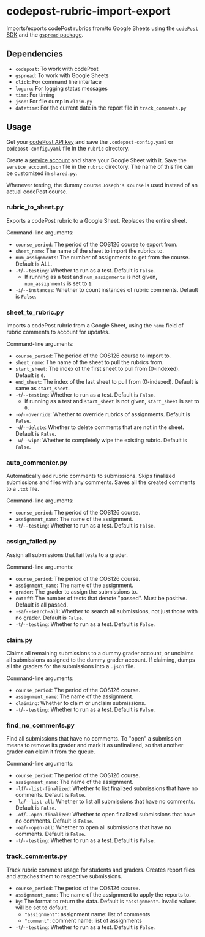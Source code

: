 # codepost-rubric-import-export
Imports/exports codePost rubrics from/to Google Sheets
using the [`codePost` SDK](https://github.com/codepost-io/codepost-python)
and the [`gspread` package](https://gspread.readthedocs.io/en/latest/).

## Dependencies
- `codepost`: To work with codePost
- `gspread`: To work with Google Sheets
- `click`: For command line interface
- `loguru`: For logging status messages
- `time`: For timing
- `json`: For file dump in `claim.py`
- `datetime`: For the current date in the report file in `track_comments.py`

## Usage

Get your [codePost API key](https://docs.codepost.io/docs/first-steps-with-the-codepost-python-sdk#2-obtaining-your-codepost-api-key)
and save the `.codepost-config.yaml` or `codepost-config.yaml` file in the `rubric` directory.

Create a [service account](https://gspread.readthedocs.io/en/latest/oauth2.html#for-bots-using-service-account)
and share your Google Sheet with it. Save the `service_account.json` file in the `rubric` directory.
The name of this file can be customized in `shared.py`.

Whenever testing, the dummy course `Joseph's Course` is used instead of an actual codePost course.

### rubric_to_sheet.py
Exports a codePost rubric to a Google Sheet. Replaces the entire sheet.

Command-line arguments:
- `course_period`: The period of the COS126 course to export from.
- `sheet_name`: The name of the sheet to import the rubrics to.
- `num_assignments`: The number of assignments to get from the course. Default is ALL.
- `-t`/`--testing`: Whether to run as a test. Default is `False`.   
  - If running as a test and `num_assignments` is not given, `num_assignments` is set to `1`.
- `-i`/`--instances`: Whether to count instances of rubric comments. Default is `False`.

### sheet_to_rubric.py
Imports a codePost rubric from a Google Sheet, using the `name` field of rubric comments to account for updates.

Command-line arguments:
- `course_period`: The period of the COS126 course to import to.
- `sheet_name`: The name of the sheet to pull the rubrics from.
- `start_sheet`: The index of the first sheet to pull from (0-indexed). Default is `0`.
- `end_sheet`: The index of the last sheet to pull from (0-indexed). Default is same as `start_sheet`.
- `-t`/`--testing`: Whether to run as a test. Default is `False`.
  - If running as a test and `start_sheet` is not given, `start_sheet` is set to `0`.
- `-o`/`--override`: Whether to override rubrics of assignments. Default is `False`.
- `-d`/`--delete`: Whether to delete comments that are not in the sheet. Default is `False`.
- `-w`/`--wipe`: Whether to completely wipe the existing rubric. Default is `False`.

### auto_commenter.py
Automatically add rubric comments to submissions.
Skips finalized submissions and files with any comments.
Saves all the created comments to a `.txt` file.

Command-line arguments:
- `course_period`: The period of the COS126 course.
- `assignment_name`: The name of the assignment.
- `-t`/`--testing`: Whether to run as a test. Default is `False`.

### assign_failed.py
Assign all submissions that fail tests to a grader.

Command-line arguments:
- `course_period`: The period of the COS126 course.
- `assignment_name`: The name of the assignment.
- `grader`: The grader to assign the submissions to.
- `cutoff`: The number of tests that denote "passed". Must be positive. Default is all passed.
- `-sa`/`--search-all`: Whether to search all submissions, not just those with no grader. Default is `False`.
- `-t`/`--testing`: Whether to run as a test. Default is `False`.

### claim.py
Claims all remaining submissions to a dummy grader account,
or unclaims all submissions assigned to the dummy grader account.
If claiming, dumps all the graders for the submissions into a `.json` file.

Command-line arguments:
- `course_period`: The period of the COS126 course.
- `assignment_name`: The name of the assignment.
- `claiming`: Whether to claim or unclaim submissions.
- `-t`/`--testing`: Whether to run as a test. Default is `False`.

### find_no_comments.py
Find all submissions that have no comments.
To "open" a submission means to remove its grader and mark it as unfinalized,
so that another grader can claim it from the queue.

Command-line arguments:
- `course_period`: The period of the COS126 course.
- `assignment_name`: The name of the assignment.
- `-lf`/`--list-finalized`: Whether to list finalized submissions that have no comments. Default is `False`.
- `-la`/`--list-all`: Whether to list all submissions that have no comments. Default is `False`.
- `-of`/`--open-finalized`: Whether to open finalized submissions that have no comments. Default is `False`.
- `-oa`/`--open-all`: Whether to open all submissions that have no comments. Default is `False`.
- `-t`/`--testing`: Whether to run as a test. Default is `False`.

### track_comments.py
Track rubric comment usage for students and graders.
Creates report files and attaches them to respective submissions.

- `course_period`: The period of the COS126 course.
- `assignment_name`: The name of the assignment to apply the reports to.
- `by`: The format to return the data. Default is `"assignment"`. Invalid values will be set to default.
  - `"assignment"`: assignment name: list of comments
  - `"comment"`: comment name: list of assignments
- `-t`/`--testing`: Whether to run as a test. Default is `False`.
